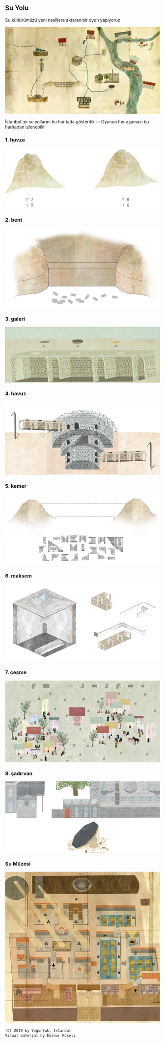 ## Su Yolu

Su kültürümüzü yeni nesillere aktaran bir oyun yapıyoruz

![harita01](harita01.jpg)

İstanbul'un su yollarını bu haritada gösterdik -- Oyunun her aşaması bu haritadan izlenebilir

### 1. havza
![havza](1.havza.jpg)

### 2. bent
![bent](2.bent.jpg)

### 3. galeri
![galeri](3.galeri.jpg)

### 4. havuz
![havuz](4.havuz.jpg)

### 5. kemer
![kemer](5.kemer.jpg)

### 6. maksem
![maksem](6.maksem.jpg)

### 7. çeşme
![cesme](7.cesme.jpg)

### 8. şadırvan
![sadirvan](8.sadirvan.jpg)

### Su Müzesi
![harita02](harita.muze.jpg)

```
(C) 2019 by Yoğunluk, Istanbul
Visual material by Edanur Köşeli
```
